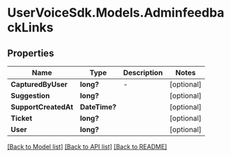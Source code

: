 # UserVoiceSdk.Models.AdminfeedbackLinks
## Properties

Name | Type | Description | Notes
------------ | ------------- | ------------- | -------------
**CapturedByUser** | **long?** | - | [optional] 
**Suggestion** | **long?** |  | [optional] 
**SupportCreatedAt** | **DateTime?** |  | [optional] 
**Ticket** | **long?** |  | [optional] 
**User** | **long?** |  | [optional] 

[[Back to Model list]](../README.md#documentation-for-models) [[Back to API list]](../README.md#documentation-for-api-endpoints) [[Back to README]](../README.md)

